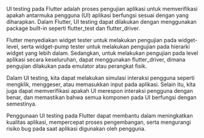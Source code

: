 UI testing pada Flutter adalah proses pengujian aplikasi untuk memverifikasi apakah antarmuka pengguna (UI) aplikasi berfungsi sesuai dengan yang diharapkan. Dalam Flutter, UI testing dapat dilakukan dengan menggunakan package built-in seperti flutter_test dan flutter_driver.

Flutter menyediakan widget tester untuk melakukan pengujian pada widget-level, serta widget-pump tester untuk melakukan pengujian pada hierarki widget yang lebih dalam. Sedangkan, untuk melakukan pengujian pada level aplikasi secara keseluruhan, dapat menggunakan flutter_driver, dimana pengujian dilakukan pada emulator atau perangkat fisik.

Dalam UI testing, kita dapat melakukan simulasi interaksi pengguna seperti mengklik, menggeser, atau memasukkan input pada aplikasi. Selain itu, kita juga dapat memverifikasi apakah UI merespon interaksi pengguna dengan benar, dan memastikan bahwa semua komponen pada UI berfungsi dengan semestinya.

Penggunaan UI testing pada Flutter dapat membantu dalam meningkatkan kualitas aplikasi, mempercepat proses pengembangan, serta mengurangi risiko bug pada saat aplikasi digunakan oleh pengguna.
